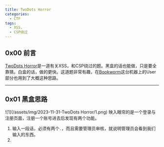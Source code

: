 ```yaml
---
title: TwoDots Horror
categories:
  - CTF
tags:
  - XSS，
  - CSP绕过
---
```

## 0x00 前言
[TwoDots Horror](https://app.hackthebox.com/challenges/twodots-horror)是一道有关XSS，和CSP绕过的题。黑盒的话也能做，只是要全靠猜。白盒的话，做的更快。这道题非常有趣，在[Bookworm](https://app.hackthebox.com/machines/Bookworm)这台机器上的User部分也用到了大概这种思路。

---
## 0x01 黑盒思路
![1](/assets/img/2023-11-31-TwoDots Horror/1.png)
映入眼帘的是一个登录与注册页面，注册一个账号进去后发现有两个功能。
1. 输入一段话，必须有两个`.`，而且需要管理员审核，就说明管理员会看到我们输入的东西。
2. 

